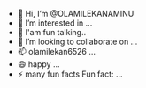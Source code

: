 - 👋 Hi, I’m @OLAMILEKANAMINU
- 👀 I’m interested in ...
- 🌱 I'am fun talking..
- 💞️ I’m looking to collaborate on ...
- 📫 olamilekan6526 ...
- 😄 happy  ...
- ⚡ many fun facts Fun fact: ...

<!---
OLAMILEKANAMINU/OLAMILEKANAMINU is a ✨ special ✨ repository because its `README.md` (this file) appears on your GitHub profile.
You can click the Preview link to take a look at your changes.
--->

